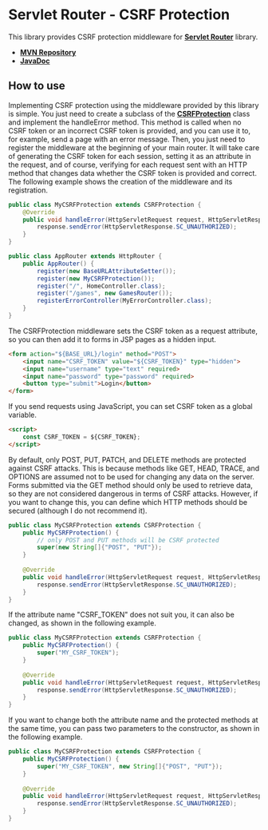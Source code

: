 # Servlet Router - CSRF Protection

This library provides CSRF protection middleware for __[Servlet Router](https://jirkasa.github.io/servlet-router/)__ library.

- __[MVN Repository](https://mvnrepository.com/artifact/io.github.jirkasa/servlet-router-csrf-protection)__
- __[JavaDoc](https://jirkasa.github.io/servlet-router-csrf-protection/io/github/jirkasa/csrfprotection/package-summary.html)__

## How to use
Implementing CSRF protection using the middleware provided by this library is simple. You just need to create a subclass of the __[CSRFProtection](https://jirkasa.github.io/servlet-router-csrf-protection/io/github/jirkasa/csrfprotection/CSRFProtection.html)__ class and implement the handleError method. This method is called when no CSRF token or an incorrect CSRF token is provided, and you can use it to, for example, send a page with an error message. Then, you just need to register the middleware at the beginning of your main router. It will take care of generating the CSRF token for each session, setting it as an attribute in the request, and of course, verifying for each request sent with an HTTP method that changes data whether the CSRF token is provided and correct. The following example shows the creation of the middleware and its registration.
```java
public class MyCSRFProtection extends CSRFProtection {
    @Override
    public void handleError(HttpServletRequest request, HttpServletResponse response) throws Exception {
        response.sendError(HttpServletResponse.SC_UNAUTHORIZED);
    }
}
```
```java
public class AppRouter extends HttpRouter {
    public AppRouter() {
        register(new BaseURLAttributeSetter());
        register(new MyCSRFProtection());
        register("/", HomeController.class);
        register("/games", new GamesRouter());
        registerErrorController(MyErrorController.class);
    }
}
```
The CSRFProtection middleware sets the CSRF token as a request attribute, so you can then add it to forms in JSP pages as a hidden input.
```html
<form action="${BASE_URL}/login" method="POST">
    <input name="CSRF_TOKEN" value="${CSRF_TOKEN}" type="hidden">
    <input name="username" type="text" required>
    <input name="password" type="password" required>
    <button type="submit">Login</button>
</form>
```
If you send requests using JavaScript, you can set CSRF token as a global variable.
```html
<script>
    const CSRF_TOKEN = ${CSRF_TOKEN};
</script>
```
By default, only POST, PUT, PATCH, and DELETE methods are protected against CSRF attacks. This is because methods like GET, HEAD, TRACE, and OPTIONS are assumed not to be used for changing any data on the server. Forms submitted via the GET method should only be used to retrieve data, so they are not considered dangerous in terms of CSRF attacks. However, if you want to change this, you can define which HTTP methods should be secured (although I do not recommend it).
```java
public class MyCSRFProtection extends CSRFProtection {
    public MyCSRFProtection() {
        // only POST and PUT methods will be CSRF protected
        super(new String[]{"POST", "PUT"});
    }
    
    @Override
    public void handleError(HttpServletRequest request, HttpServletResponse response) throws Exception {
        response.sendError(HttpServletResponse.SC_UNAUTHORIZED);
    }
}
```
If the attribute name "CSRF_TOKEN" does not suit you, it can also be changed, as shown in the following example.
```java
public class MyCSRFProtection extends CSRFProtection {
    public MyCSRFProtection() {
        super("MY_CSRF_TOKEN");
    }
    
    @Override
    public void handleError(HttpServletRequest request, HttpServletResponse response) throws Exception {
        response.sendError(HttpServletResponse.SC_UNAUTHORIZED);
    }
}
```
If you want to change both the attribute name and the protected methods at the same time, you can pass two parameters to the constructor, as shown in the following example.
```java
public class MyCSRFProtection extends CSRFProtection {
    public MyCSRFProtection() {
        super("MY_CSRF_TOKEN", new String[]{"POST", "PUT"});
    }
    
    @Override
    public void handleError(HttpServletRequest request, HttpServletResponse response) throws Exception {
        response.sendError(HttpServletResponse.SC_UNAUTHORIZED);
    }
}
```